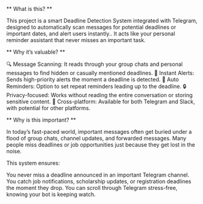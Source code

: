 ** What is this? **

This project is a smart Deadline Detection System integrated with Telegram, designed to automatically scan messages for potential deadlines or important dates, and alert users instantly..
It acts like your personal reminder assistant that never misses an important task.


** Why it’s valuable? **

🔍 Message Scanning: It reads through your group chats and personal messages to find hidden or casually mentioned deadlines.
🔔 Instant Alerts: Sends high-priority alerts the moment a deadline is detected.
📅 Auto Reminders: Option to set repeat reminders leading up to the deadline.
🔒 Privacy-focused: Works without reading the entire conversation or storing sensitive content.
📲 Cross-platform: Available for both Telegram and Slack, with potential for other platforms.


** Why is this important? **

In today’s fast-paced world, important messages often get buried under a flood of group chats, channel updates, and forwarded messages. Many people miss deadlines or job opportunities just because they get lost in the noise.

This system ensures:

You never miss a deadline announced in an important Telegram channel.
You catch job notifications, scholarship updates, or registration deadlines the moment they drop.
You can scroll through Telegram stress-free, knowing your bot is keeping watch.




